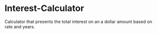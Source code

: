 # Interest-Calculator
Calculator that presents the total interest on an a dollar amount based on rate and years.
